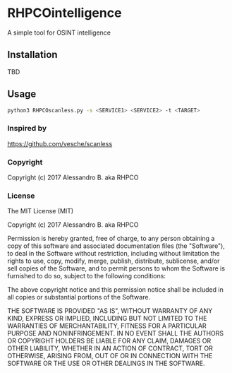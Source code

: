 # RHPCOintelligence

A simple tool for OSINT intelligence

## Installation
TBD

## Usage
```bash
python3 RHPCOscanless.py -s <SERVICE1> <SERVICE2> -t <TARGET>
```

### Inspired by

https://github.com/vesche/scanless


### Copyright
Copyright (c) 2017 Alessandro B. aka RHPCO


### License

The MIT License (MIT)

Copyright (c) 2017 Alessandro B. aka RHPCO

Permission is hereby granted, free of charge, to any person obtaining a copy
of this software and associated documentation files (the "Software"), to deal
in the Software without restriction, including without limitation the rights
to use, copy, modify, merge, publish, distribute, sublicense, and/or sell
copies of the Software, and to permit persons to whom the Software is
furnished to do so, subject to the following conditions:

The above copyright notice and this permission notice shall be included in
all copies or substantial portions of the Software.

THE SOFTWARE IS PROVIDED "AS IS", WITHOUT WARRANTY OF ANY KIND, EXPRESS OR
IMPLIED, INCLUDING BUT NOT LIMITED TO THE WARRANTIES OF MERCHANTABILITY,
FITNESS FOR A PARTICULAR PURPOSE AND NONINFRINGEMENT. IN NO EVENT SHALL THE
AUTHORS OR COPYRIGHT HOLDERS BE LIABLE FOR ANY CLAIM, DAMAGES OR OTHER
LIABILITY, WHETHER IN AN ACTION OF CONTRACT, TORT OR OTHERWISE, ARISING FROM,
OUT OF OR IN CONNECTION WITH THE SOFTWARE OR THE USE OR OTHER DEALINGS IN
THE SOFTWARE.
